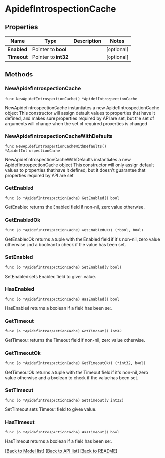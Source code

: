 # ApidefIntrospectionCache

## Properties

Name | Type | Description | Notes
------------ | ------------- | ------------- | -------------
**Enabled** | Pointer to **bool** |  | [optional] 
**Timeout** | Pointer to **int32** |  | [optional] 

## Methods

### NewApidefIntrospectionCache

`func NewApidefIntrospectionCache() *ApidefIntrospectionCache`

NewApidefIntrospectionCache instantiates a new ApidefIntrospectionCache object
This constructor will assign default values to properties that have it defined,
and makes sure properties required by API are set, but the set of arguments
will change when the set of required properties is changed

### NewApidefIntrospectionCacheWithDefaults

`func NewApidefIntrospectionCacheWithDefaults() *ApidefIntrospectionCache`

NewApidefIntrospectionCacheWithDefaults instantiates a new ApidefIntrospectionCache object
This constructor will only assign default values to properties that have it defined,
but it doesn't guarantee that properties required by API are set

### GetEnabled

`func (o *ApidefIntrospectionCache) GetEnabled() bool`

GetEnabled returns the Enabled field if non-nil, zero value otherwise.

### GetEnabledOk

`func (o *ApidefIntrospectionCache) GetEnabledOk() (*bool, bool)`

GetEnabledOk returns a tuple with the Enabled field if it's non-nil, zero value otherwise
and a boolean to check if the value has been set.

### SetEnabled

`func (o *ApidefIntrospectionCache) SetEnabled(v bool)`

SetEnabled sets Enabled field to given value.

### HasEnabled

`func (o *ApidefIntrospectionCache) HasEnabled() bool`

HasEnabled returns a boolean if a field has been set.

### GetTimeout

`func (o *ApidefIntrospectionCache) GetTimeout() int32`

GetTimeout returns the Timeout field if non-nil, zero value otherwise.

### GetTimeoutOk

`func (o *ApidefIntrospectionCache) GetTimeoutOk() (*int32, bool)`

GetTimeoutOk returns a tuple with the Timeout field if it's non-nil, zero value otherwise
and a boolean to check if the value has been set.

### SetTimeout

`func (o *ApidefIntrospectionCache) SetTimeout(v int32)`

SetTimeout sets Timeout field to given value.

### HasTimeout

`func (o *ApidefIntrospectionCache) HasTimeout() bool`

HasTimeout returns a boolean if a field has been set.


[[Back to Model list]](../README.md#documentation-for-models) [[Back to API list]](../README.md#documentation-for-api-endpoints) [[Back to README]](../README.md)


